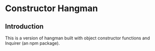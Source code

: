 Constructor Hangman
===================

Introduction
------------
This is a version of hangman built with object constructor functions and Inquirer (an npm package).